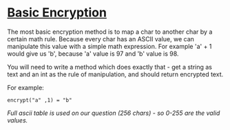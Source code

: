 # [Basic Encryption](https://www.codewars.com/kata/basic-encryption "https://www.codewars.com/kata/5862fb364f7ab46270000078")

The most basic encryption method is to map a char to another char by a certain math rule.
Because every char has an ASCII value, we can manipulate this value with a simple math expression. 
For example 'a' + 1 would give us 'b', because 'a' value is 97 and 'b' value is 98.

You will need to write a method which does exactly that - get a string as text and an int as the rule of manipulation, and should return encrypted text.

For example:
```
encrypt("a" ,1) = "b"
```

*Full ascii table is used on our question (256 chars) - so 0-255 are the valid values.*